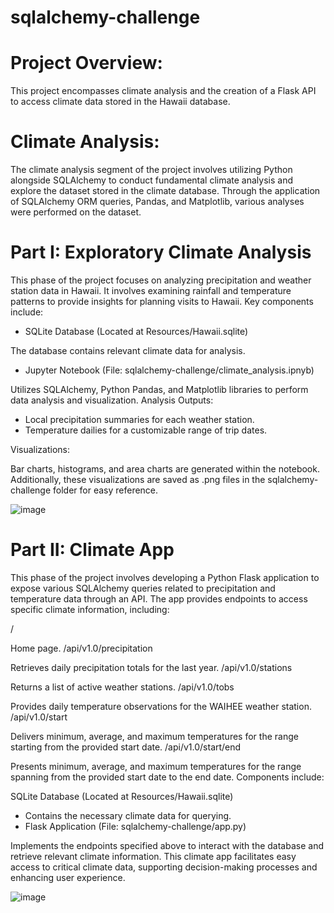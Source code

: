# sqlalchemy-challenge
# Project Overview:
This project encompasses climate analysis and the creation of a Flask API to access climate data stored in the Hawaii database.

# Climate Analysis:
The climate analysis segment of the project involves utilizing Python alongside SQLAlchemy to conduct fundamental climate analysis and explore the dataset stored in the climate database. Through the application of SQLAlchemy ORM queries, Pandas, and Matplotlib, various analyses were performed on the dataset.

# Part I: Exploratory Climate Analysis

This phase of the project focuses on analyzing precipitation and weather station data in Hawaii. It involves examining rainfall and temperature patterns to provide insights for planning visits to Hawaii. Key components include:

- SQLite Database (Located at Resources/Hawaii.sqlite)

The database contains relevant climate data for analysis.
- Jupyter Notebook (File: sqlalchemy-challenge/climate_analysis.ipnyb)

Utilizes SQLAlchemy, Python Pandas, and Matplotlib libraries to perform data analysis and visualization.
Analysis Outputs:

- Local precipitation summaries for each weather station.
- Temperature dailies for a customizable range of trip dates.

Visualizations:

Bar charts, histograms, and area charts are generated within the notebook.
Additionally, these visualizations are saved as .png files in the sqlalchemy-challenge folder for easy reference.

![image](https://github.com/Emadkamali/sqlalchemy-challenge/assets/129677932/be754b29-6e9f-47b9-a588-18facc0b668d)

# Part II: Climate App

This phase of the project involves developing a Python Flask application to expose various SQLAlchemy queries related to precipitation and temperature data through an API. The app provides endpoints to access specific climate information, including:

/

Home page.
/api/v1.0/precipitation

Retrieves daily precipitation totals for the last year.
/api/v1.0/stations

Returns a list of active weather stations.
/api/v1.0/tobs

Provides daily temperature observations for the WAIHEE weather station.
/api/v1.0/start

Delivers minimum, average, and maximum temperatures for the range starting from the provided start date.
/api/v1.0/start/end

Presents minimum, average, and maximum temperatures for the range spanning from the provided start date to the end date.
Components include:

SQLite Database (Located at Resources/Hawaii.sqlite)

- Contains the necessary climate data for querying.
- Flask Application (File: sqlalchemy-challenge/app.py)

Implements the endpoints specified above to interact with the database and retrieve relevant climate information.
This climate app facilitates easy access to critical climate data, supporting decision-making processes and enhancing user experience.

![image](https://github.com/Emadkamali/sqlalchemy-challenge/assets/129677932/1deed164-68fe-4db7-8ac6-14aeb0e73475)



